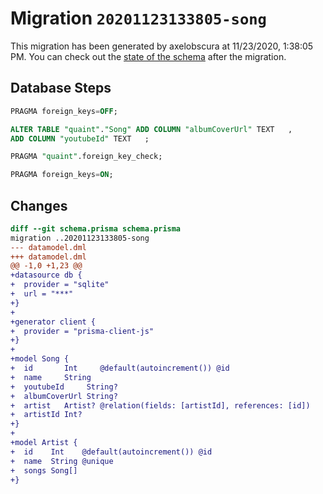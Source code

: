 # Migration `20201123133805-song`

This migration has been generated by axelobscura at 11/23/2020, 1:38:05 PM.
You can check out the [state of the schema](./schema.prisma) after the migration.

## Database Steps

```sql
PRAGMA foreign_keys=OFF;

ALTER TABLE "quaint"."Song" ADD COLUMN "albumCoverUrl" TEXT   ,
ADD COLUMN "youtubeId" TEXT   ;

PRAGMA "quaint".foreign_key_check;

PRAGMA foreign_keys=ON;
```

## Changes

```diff
diff --git schema.prisma schema.prisma
migration ..20201123133805-song
--- datamodel.dml
+++ datamodel.dml
@@ -1,0 +1,23 @@
+datasource db {
+  provider = "sqlite"
+  url = "***"
+}
+
+generator client {
+  provider = "prisma-client-js"
+}
+
+model Song {
+  id       Int     @default(autoincrement()) @id
+  name     String
+  youtubeId     String?
+  albumCoverUrl String?
+  artist   Artist? @relation(fields: [artistId], references: [id])
+  artistId Int?
+}
+
+model Artist {
+  id    Int    @default(autoincrement()) @id
+  name  String @unique
+  songs Song[]
+}
```



